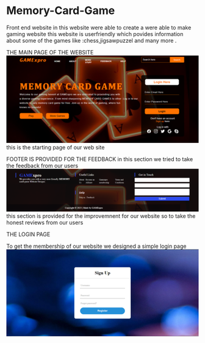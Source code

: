 # Memory-Card-Game
Front end website in this website were able to create a were able to make gaming website
this website is userfriendly which povides information about some of the games like :chess,jigsawpuzzel and many more .


THE MAIN PAGE OF THE WEBSITE
![alt text](<Screenshot 2024-05-15 151243.png>)
this is the starting page of our web site


FOOTER IS PROVIDED FOR THE FEEDBACK
in this section we tried to take the feedback from our users
![alt text](<Screenshot 2024-05-15 153155.png>)
this section is provided for the improvemnent for our website 
so to take the honest reviews from our users


THE LOGIN PAGE

To get the membership of our website we designed a simple login page
![alt text](<Screenshot 2024-05-15 151647.png>)

